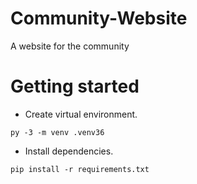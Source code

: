 # Community-Website

A website for the community

# Getting started

* Create virtual environment.

`py -3 -m venv .venv36`

* Install dependencies.

`pip install -r requirements.txt`

